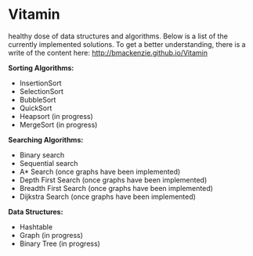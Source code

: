 # Vitamin
healthy dose of data structures and algorithms. Below is a list of the currently implemented solutions. To get a better understanding, there is a write of the content here: http://bmackenzie.github.io/Vitamin

**Sorting Algorithms:**
  - InsertionSort
  - SelectionSort
  - BubbleSort
  - QuickSort
  - Heapsort (in progress)
  - MergeSort (in progress)

**Searching Algorithms:**
  - Binary search
  - Sequential search
  - A* Search (once graphs have been implemented)
  - Depth First Search (once graphs have been implemented)
  - Breadth First Search (once graphs have been implemented)
  - Dijkstra Search (once graphs have been implemented)
  
**Data Structures:**
  - Hashtable
  - Graph (in progress)
  - Binary Tree (in progress)
